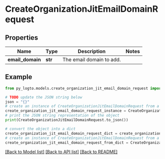 # CreateOrganizationJitEmailDomainRequest


## Properties

Name | Type | Description | Notes
------------ | ------------- | ------------- | -------------
**email_domain** | **str** | The email domain to add. | 

## Example

```python
from py_logto.models.create_organization_jit_email_domain_request import CreateOrganizationJitEmailDomainRequest

# TODO update the JSON string below
json = "{}"
# create an instance of CreateOrganizationJitEmailDomainRequest from a JSON string
create_organization_jit_email_domain_request_instance = CreateOrganizationJitEmailDomainRequest.from_json(json)
# print the JSON string representation of the object
print(CreateOrganizationJitEmailDomainRequest.to_json())

# convert the object into a dict
create_organization_jit_email_domain_request_dict = create_organization_jit_email_domain_request_instance.to_dict()
# create an instance of CreateOrganizationJitEmailDomainRequest from a dict
create_organization_jit_email_domain_request_from_dict = CreateOrganizationJitEmailDomainRequest.from_dict(create_organization_jit_email_domain_request_dict)
```
[[Back to Model list]](../README.md#documentation-for-models) [[Back to API list]](../README.md#documentation-for-api-endpoints) [[Back to README]](../README.md)


